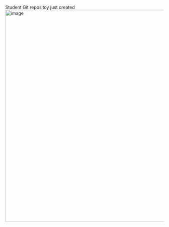 Student Git repositoy just created
<img width="1295" height="675" alt="image" src="https://github.com/user-attachments/assets/a9a5b97c-db07-4f6b-a30a-62424cc5c378" />
